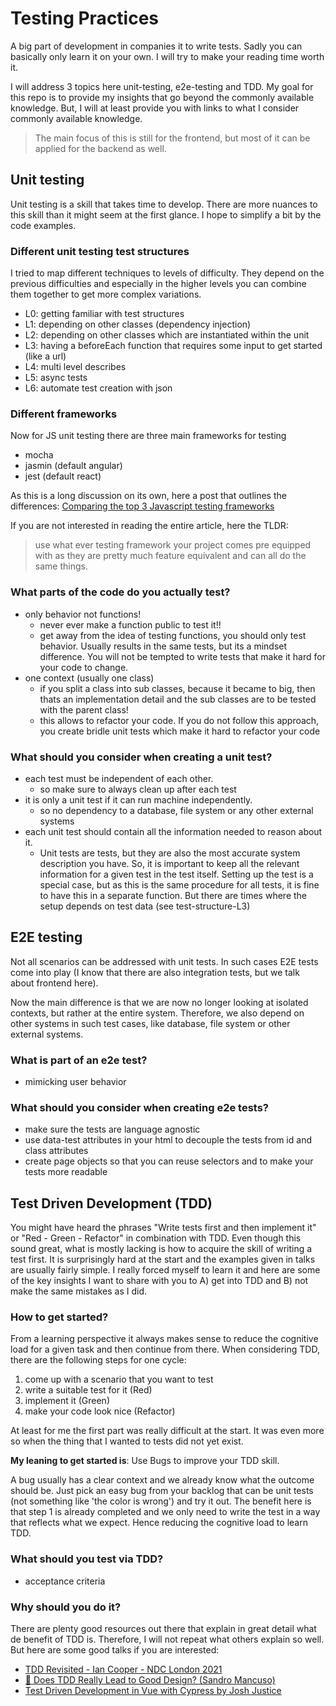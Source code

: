 # Testing Practices

A big part of development in companies it to write tests.
Sadly you can basically only learn it on your own.
I will try to make your reading time worth it.

I will address 3 topics here unit-testing, e2e-testing and TDD.
My goal for this repo is to provide my insights that go beyond the commonly available knowledge.
But, I will at least provide you with links to what I consider commonly available knowledge.

> The main focus of this is still for the frontend, but most of it can be applied for the backend as well.

## Unit testing

Unit testing is a skill that takes time to develop.
There are more nuances to this skill than it might seem at the first glance.
I hope to simplify a bit by the code examples.

### Different unit testing test structures

I tried to map different techniques to levels of difficulty.
They depend on the previous difficulties and especially in the higher levels you can combine them together to get more complex variations.

- L0: getting familiar with test structures
- L1: depending on other classes (dependency injection)
- L2: depending on other classes which are instantiated within the unit
- L3: having a beforeEach function that requires some input to get started (like a url)
- L4: multi level describes
- L5: async tests
- L6: automate test creation with json

### Different frameworks

Now for JS unit testing there are three main frameworks for testing

- mocha
- jasmin (default angular)
- jest (default react)

As this is a long discussion on its own, here a post that outlines the differences: [Comparing the top 3 Javascript testing frameworks](https://dev.to/heroku/comparing-the-top-3-javascript-testing-frameworks-2cco#:~:text=Mocha%2C%20Jest%2C%20and%20Jasmine%20are,and%20documentation%20available%20than%20Jest.)

If you are not interested in reading the entire article, here the TLDR: 

> use what ever testing framework your project comes pre equipped with as they are pretty much feature equivalent and can all do the same things.

### What parts of the code do you actually test?

- only behavior not functions!
  - never ever make a function public to test it!!
  - get away from the idea of testing functions, you should only test behavior. 
  Usually results in the same tests, but its a mindset difference. 
  You will not be tempted to write tests that make it hard for your code to change.
- one context (usually one class)
  - if you split a class into sub classes, because it became to big, then thats an implementation detail and the sub classes are to be tested with the parent class!
  - this allows to refactor your code. If you do not follow this approach, you create bridle unit tests which make it hard to refactor your code 

### What should you consider when creating a unit test?

- each test must be independent of each other.
  - so make sure to always clean up after each test
- it is only a unit test if it can run machine independently.
  - so no dependency to a database, file system or any other external systems
- each unit test should contain all the information needed to reason about it.
  - Unit tests are tests, but they are also the most accurate system description you have.
  So, it is important to keep all the relevant information for a given test in the test itself.
  Setting up the test is a special case, but as this is the same procedure for all tests, it is fine to have this in a separate function.
  But there are times where the setup depends on test data (see test-structure-L3)

## E2E testing

Not all scenarios can be addressed with unit tests.
In such cases E2E tests come into play (I know that there are also integration tests, but we talk about frontend here).

Now the main difference is that we are now no longer looking at isolated contexts, but rather at the entire system.
Therefore, we also depend on other systems in such test cases, like database, file system or other external systems.



### What is part of an e2e test?

- mimicking user behavior

### What should you consider when creating e2e tests?

- make sure the tests are language agnostic
- use data-test attributes in your html to decouple the tests from id and class attributes
- create page objects so that you can reuse selectors and to make your tests more readable

## Test Driven Development (TDD)

You might have heard the phrases "Write tests first and then implement it" or "Red - Green - Refactor" in combination with TDD.
Even though this sound great, what is mostly lacking is how to acquire the skill of writing a test first.
It is surprisingly hard at the start and the examples given in talks are usually fairly simple.
I really forced myself to learn it and here are some of the key insights I want to share with you to A) get into TDD and B) not make the same mistakes as I did.

### How to get started?

From a learning perspective it always makes sense to reduce the cognitive load for a given task and then continue from there. 
When considering TDD, there are the following steps for one cycle:

1. come up with a scenario that you want to test
2. write a suitable test for it (Red)
3. implement it (Green)
4. make your code look nice (Refactor)

At least for me the first part was really difficult at the start. 
It was even more so when the thing that I wanted to tests did not yet exist.

**My leaning to get started is**: Use Bugs to improve your TDD skill. 

A bug usually has a clear context and we already know what the outcome should be.
Just pick an easy bug from your backlog that can be unit tests (not something like 'the color is wrong') and try it out.
The benefit here is that step 1 is already completed and we only need to write the test in a way that reflects what we expect.
Hence reducing the cognitive load to learn TDD.

### What should you test via TDD?

- acceptance criteria

### Why should you do it?

There are plenty good resources out there that explain in great detail what de benefit of TDD is.
Therefore, I will not repeat what others explain so well.
But here are some good talks if you are interested:

- [TDD Revisited - Ian Cooper - NDC London 2021](https://www.youtube.com/watch?v=vOO3hulIcsY)
- [🚀 Does TDD Really Lead to Good Design? (Sandro Mancuso)](https://www.youtube.com/watch?v=KyFVA4Spcgg)
- [Test Driven Development in Vue with Cypress by Josh Justice](https://www.youtube.com/watch?v=MU7K_V6rFjM)